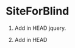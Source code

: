 # SiteForBlind

1) Add in HEAD jquery.
2) Add in HEAD

    <script src="/path_to/blind.js"></script>
